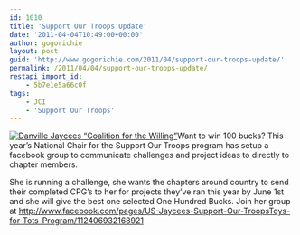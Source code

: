 ```yaml
---
id: 1010
title: 'Support Our Troops Update'
date: '2011-04-04T10:49:00+00:00'
author: gogorichie
layout: post
guid: 'http://www.gogorichie.com/2011/04/support-our-troops-update/'
permalink: /2011/04/04/support-our-troops-update/
restapi_import_id:
    - 5b7e1e5a66c0f
tags:
    - JCI
    - 'Support Our Troops'
---
```


[![](http://iljaycees.org/wp-content/uploads/2011/04/thumb_il-jayceesspaghettidinnersignage.jpg "Danville  Jaycees “Coalition for the Willing”")](http://www.supportourtroops.org/index.php?option=com_k2&view=item&id=1735:danville-jaycees-step-up-for-the-troops)Want to win 100 bucks? This year’s National Chair for the Support Our Troops program has setup a facebook group to communicate challenges and project ideas to directly to chapter members.

She is running a challenge, she wants the chapters around country to send their completed CPG’s to her for projects they’ve ran this year by June 1st and she will give the best one selected One Hundred Bucks. Join her group at <http://www.facebook.com/pages/US-Jaycees-Support-Our-TroopsToys-for-Tots-Program/112406932168921>